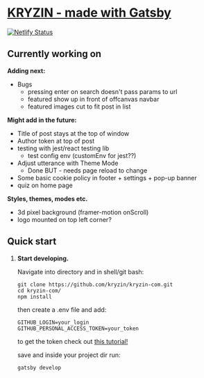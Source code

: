# [KRYZIN - made with Gatsby](https://kryzin.netlify.app/)

[![Netlify Status](https://api.netlify.com/api/v1/badges/057db4e3-0b0b-4fa6-9ff0-df60a20f3780/deploy-status)](https://app.netlify.com/sites/kryzin/deploys)

## Currently working on

**Adding next:**

- Bugs
  - pressing enter on search doesn't pass params to url
  - featured show up in front of offcanvas navbar
  - featured images cut to fit post in list

**Might add in the future:**

- Title of post stays at the top of window
- Author token at top of post
- testing with jest/react testing lib
  - test config env (customEnv for jest??)
- Adjust utterance with Theme Mode
  - Done BUT - needs page reload to change
- Some basic cookie policy in footer + settings + pop-up banner
- quiz on home page

**Styles, themes, modes etc.**

- 3d pixel background (framer-motion onScroll)
- logo mounted on top left corner?

## Quick start

1. **Start developing.**

    Navigate into directory and in shell/git bash:

    ```shell
    git clone https://github.com/kryzin/kryzin-com.git
    cd kryzin-com/
    npm install
    ```

    then create a .env file and add:

    ```shell
    GITHUB_LOGIN=your_login
    GITHUB_PERSONAL_ACCESS_TOKEN=your_token
    ```

    to get the token check out [this tutorial!](https://catalyst.zoho.com/help/tutorials/githubbot/generate-access-token.html)

    save and inside your project dir run:

    ```shell
    gatsby develop
    ```
